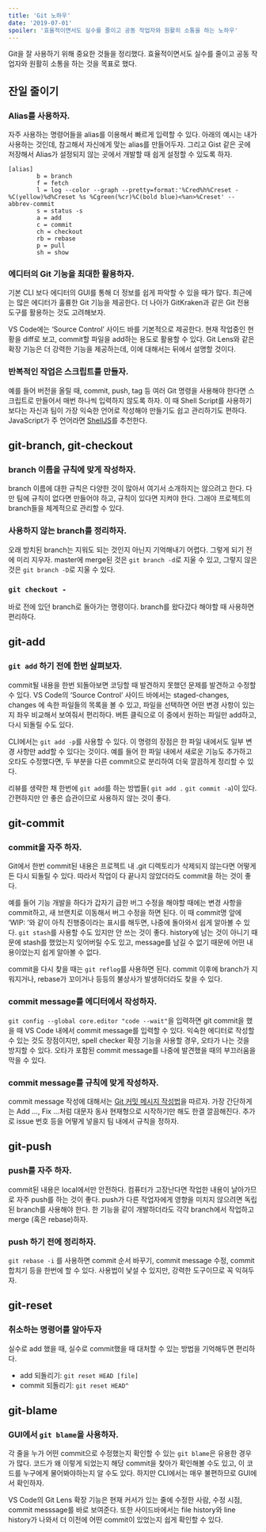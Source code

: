 ```yaml
---
title: 'Git 노하우'
date: '2019-07-01'
spoiler: '효율적이면서도 실수를 줄이고 공동 작업자와 원활히 소통을 하는 노하우'
---
```


Git을 잘 사용하기 위해 중요한 것들을 정리했다. 효율적이면서도 실수를 줄이고 공동 작업자와 원활히 소통을 하는 것을 목표로 했다.

## 잔일 줄이기

### Alias를 사용하자.

자주 사용하는 명령어들을 alias를 이용해서 빠르게 입력할 수 있다. 아래의 예시는 내가 사용하는 것인데, 참고해서 자신에게 맞는 alias를 만들어두자. 그리고 Gist 같은 곳에 저장해서 Alias가 설정되지 않는 곳에서 개발할 때 쉽게 설정할 수 있도록 하자.

```
[alias]
        b = branch
        f = fetch
        l = log --color --graph --pretty=format:'%Cred%h%Creset -%C(yellow)%d%Creset %s %Cgreen(%cr)%C(bold blue)<%an>%Creset' --abbrev-commit
        s = status -s
        a = add
        c = commit
        ch = checkout
        rb = rebase
        p = pull
        sh = show
```

### 에디터의 Git 기능을 최대한 활용하자.

기본 CLI 보다 에디터의 GUI를 통해 더 정보를 쉽게 파악할 수 있을 때가 많다. 최근에는 많은 에디터가 훌륭한 Git 기능을 제공한다. 더 나아가 GitKraken과 같은 Git 전용 도구를 활용하는 것도 고려해보자.

VS Code에는 ‘Source Control’ 사이드 바를 기본적으로 제공한다. 현재 작업중인 현황을 diff로 보고, commit할 파일을 add하는 용도로 활용할 수 있다. Git Lens와 같은 확장 기능은 더 강력한 기능을 제공하는데, 이에 대해서는 뒤에서 설명할 것이다.

### 반복적인 작업은 스크립트를 만들자.

예를 들어 버전을 올릴 때, commit, push, tag 등 여러 Git 명령을 사용해야 한다면 스크립트로 만들어서 매번 하나씩 입력하지 않도록 하자. 이 때 Shell Script를 사용하기 보다는 자신과 팀이 가장 익숙한 언어로 작성해야 만들기도 쉽고 관리하기도 편하다. JavaScript가 주 언어라면 [ShellJS](http://adilapapaya.com/docs/shelljs/)를 추천한다.

## git-branch, git-checkout

### branch 이름을 규칙에 맞게 작성하자.

branch 이름에 대한 규칙은 다양한 것이 많아서 여기서 소개하지는 않으려고 한다. 다만 팀에 규칙이 없다면 만들어야 하고, 규칙이 있다면 지켜야 한다. 그래야 프로젝트의 branch들을 체계적으로 관리할 수 있다.

### 사용하지 않는 branch를 정리하자.

오래 방치된 branch는 지워도 되는 것인지 아닌지 기억해내기 어렵다. 그렇게 되기 전에 미리 지우자. master에 merge된 것은 `git branch -d`로 지울 수 있고, 그렇지 않은 것은 `git branch -D`로 지울 수 있다.

### `git checkout -`

바로 전에 있던 branch로 돌아가는 명령이다. branch를 왔다갔다 해야할 때 사용하면 편리하다.

## git-add

### `git add` 하기 전에 한번 살펴보자.

commit될 내용을 한번 되돌아보면 코딩할 때 발견하지 못했던 문제를 발견하고 수정할 수 있다. VS Code의 ‘Source Control’ 사이드 바에서는 staged-changes, changes 에 속한 파일들의 목록을 볼 수 있고, 파일을 선택하면 어떤 변경 사항이 있는지 좌우 비교해서 보여줘서 편리하다. 버튼 클릭으로 이 중에서 원하는 파일만 add하고, 다시 되돌릴 수도 있다.

CLI에서는 `git add -p`를 사용할 수 있다. 이 명령의 장점은 한 파일 내에서도 일부 변경 사항만 add할 수 있다는 것이다. 예를 들어 한 파일 내에서 새로운 기능도 추가하고 오타도 수정했다면, 두 부분을 다른 commit으로 분리하여 더욱 깔끔하게 정리할 수 있다.

리뷰를 생략한 채 한번에 `git add`를 하는 방법들( `git add .` `git commit -a`)이 있다. 간편하지만 안 좋은 습관이므로 사용하지 않는 것이 좋다.

## git-commit

### commit을 자주 하자.

Git에서 한번 commit된 내용은 프로젝트 내 .git 디렉토리가 삭제되지 않는다면 어떻게든 다시 되돌릴 수 있다. 따라서 작업이 다 끝나지 않았더라도 commit을 하는 것이 좋다.

예를 들어 기능 개발을 하다가 갑자기 급한 버그 수정을 해야할 때에는 변경 사항을 commit하고, 새 브랜치로 이동해서 버그 수정을 하면 된다. 이 때 commit명 앞에 ‘WIP: ’와 같이 아직 진행중이라는 표시를 해두면, 나중에 돌아와서 쉽게 알아볼 수 있다. `git stash`를 사용할 수도 있지만 안 쓰는 것이 좋다. history에 남는 것이 아니기 때문에 stash를 했었는지 잊어버릴 수도 있고, message를 남길 수 없기 때문에 어떤 내용이었는지 쉽게 알아볼 수 없다.

commit을 다시 찾을 때는 `git reflog`를 사용하면 된다. commit 이후에 branch가 지워지거나, rebase가 꼬이거나 등등의 불상사가 발생하더라도 찾을 수 있다.

### commit message를 에디터에서 작성하자.

`git config --global core.editor "code --wait"`을 입력하면 git commit을 했을 때 VS Code 내에서 commit message를 입력할 수 있다. 익숙한 에디터로 작성할 수 있는 것도 장점이지만, spell checker 확장 기능을 사용할 경우, 오타가 나는 것을 방지할 수 있다. 오타가 포함된 commit message를 나중에 발견했을 때의 부끄러움을 막을 수 있다.

### commit message를 규칙에 맞게 작성하자.

commit message 작성에 대해서는 [Git 커밋 메시지 작성법](https://item4.github.io/2016-11-01/How-to-Write-a-Git-Commit-Message/)을 따르자. 가장 간단하게는 Add …, Fix …처럼 대문자 동사 현재형으로 시작하기만 해도 한결 깔끔해진다. 추가로 issue 번호 등을 어떻게 넣을지 팀 내에서 규칙을 정하자.

## git-push

### push를 자주 하자.

commit된 내용은 local에서만 안전하다. 컴퓨터가 고장난다면 작업한 내용이 날아가므로 자주 push를 하는 것이 좋다. push가 다른 작업자에게 영향을 미치지 않으려면 독립된 branch를 사용해야 한다. 한 기능을 같이 개발하더라도 각각 branch에서 작업하고 merge (혹은 rebase)하자.

### push 하기 전에 정리하자.

`git rebase -i` 를 사용하면 commit 순서 바꾸기, commit message 수정, commit 합치기 등을 한번에 할 수 있다. 사용법이 낯설 수 있지만, 강력한 도구이므로 꼭 익혀두자.

## git-reset

### 취소하는 명령어를 알아두자

실수로 add 했을 때, 실수로 commit했을 때 대처할 수 있는 방법을 기억해두면 편리하다.

- add 되돌리기: `git reset HEAD [file]`
- commit 되돌리기: `git reset HEAD^`

## git-blame

### GUI에서 `git blame`을 사용하자.

각 줄을 누가 어떤 commit으로 수정했는지 확인할 수 있는 `git blame`은 유용한 경우가 많다. 코드가 왜 이렇게 되었는지 해당 commit을 찾아가 확인해볼 수도 있고, 이 코드를 누구에게 물어봐야하는지 알 수도 있다. 하지만 CLI에서는 매우 불편하므로 GUI에서 확인하자.

VS Code의 Git Lens 확장 기능은 현재 커서가 있는 줄에 수정한 사람, 수정 시점, commit messsage를 바로 보여준다. 또한 사이드바에서는 file history와 line history가 나와서 더 이전에 어떤 commit이 있었는지 쉽게 확인할 수 있다.
